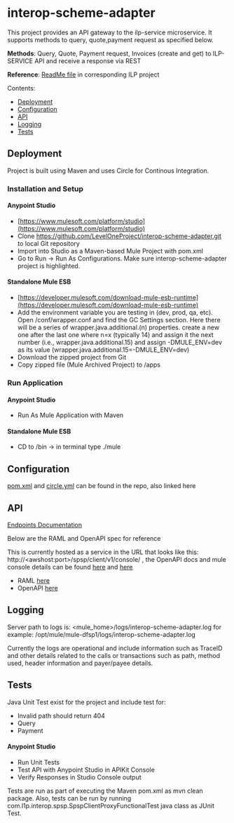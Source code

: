 # interop-scheme-adapter

This project provides an API gateway to the ilp-service microservice. It supports methods to query, quote,payment request as specified below.

**Methods**: Query, Quote, Payment request, Invoices (create and get) to ILP-SERVICE API and receive a response via REST

**Reference**: [ReadMe file](https://github.com/LevelOneProject/ilp-service) in corresponding ILP project

Contents:

- [Deployment](#deployment)
- [Configuration](#configuration)
- [API](#api)
- [Logging](#logging)
- [Tests](#tests)

## Deployment

Project is built using Maven and uses Circle for Continous Integration.

### Installation and Setup

#### Anypoint Studio
* [https://www.mulesoft.com/platform/studio](https://www.mulesoft.com/platform/studio)
* Clone https://github.com/LevelOneProject/interop-scheme-adapter.git to local Git repository
* Import into Studio as a Maven-based Mule Project with pom.xml
* Go to Run -> Run As Configurations.  Make sure interop-scheme-adapter project is highlighted.

#### Standalone Mule ESB
* [https://developer.mulesoft.com/download-mule-esb-runtime](https://developer.mulesoft.com/download-mule-esb-runtime)
* Add the environment variable you are testing in (dev, prod, qa, etc).  Open <Mule Installation Directory>/conf/wrapper.conf and find the GC Settings section.  Here there will be a series of wrapper.java.additional.(n) properties.  create a new one after the last one where n=x (typically 14) and assign it the next number (i.e., wrapper.java.additional.15) and assign -DMULE_ENV=dev as its value (wrapper.java.additional.15=-DMULE_ENV=dev)
* Download the zipped project from Git
* Copy zipped file (Mule Archived Project) to <Mule Installation Directory>/apps

### Run Application

#### Anypoint Studio
* Run As Mule Application with Maven

#### Standalone Mule ESB
* CD to <Mule Installation Directory>/bin -> in terminal type ./mule

## Configuration

[pom.xml](./pom.xml) and [circle.yml](./circle.yml) can be found in the repo, also linked here

## API
[Endpoints Documentation](./API.md)

Below are the RAML and OpenAPI spec for reference

This is currently hosted as a service in the URL that looks like this:  http://\<awshost:port\>/spsp/client/v1/console/ , the OpenAPI docs and mule console details can be found [here](https://github.com/LevelOneProject/Docs/tree/master/AWS/Infrastructure/PI4-QA-Env) and [here](https://github.com/LevelOneProject/Docs/tree/master/AWS/Infrastructure/PI4-Test-Env)

* RAML [here](./src/main/api/interop-scheme-adapter.raml)
* OpenAPI [here](./src/main/resources/documentation/dist/interop-scheme-adapter.yaml)

## Logging

Server path to logs is: <mule_home>/logs/interop-scheme-adapter.log for example: /opt/mule/mule-dfsp1/logs/interop-scheme-adapter.log

Currently the logs are operational and include information such as TraceID and other details related to the calls or transactions such as path, method used, header information and payer/payee details.

## Tests

Java Unit Test exist for the project and include test for:

* Invalid path should return 404
* Query
* Payment

#### Anypoint Studio
* Run Unit Tests
* Test API with Anypoint Studio in APIKit Console
* Verify Responses in Studio Console output

Tests are run as part of executing the Maven pom.xml as mvn clean package. Also, tests can be run by running com.l1p.interop.spsp.SpspClientProxyFunctionalTest java class as JUnit Test.
